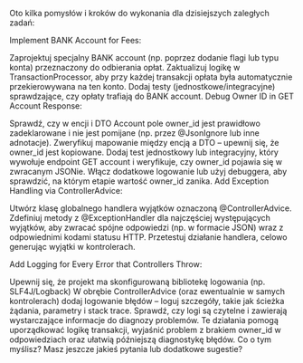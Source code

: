 Oto kilka pomysłów i kroków do wykonania dla dzisiejszych zaległych zadań:

Implement BANK Account for Fees:

Zaprojektuj specjalny BANK account (np. poprzez dodanie flagi lub typu konta) przeznaczony do odbierania opłat.
Zaktualizuj logikę w TransactionProcessor, aby przy każdej transakcji opłata była automatycznie przekierowywana na ten konto.
Dodaj testy (jednostkowe/integracyjne) sprawdzające, czy opłaty trafiają do BANK account.
Debug Owner ID in GET Account Response:

Sprawdź, czy w encji i DTO Account pole owner_id jest prawidłowo zadeklarowane i nie jest pomijane (np. przez @JsonIgnore lub inne adnotacje).
Zweryfikuj mapowanie między encją a DTO – upewnij się, że owner_id jest kopiowane.
Dodaj test jednostkowy lub integracyjny, który wywołuje endpoint GET account i weryfikuje, czy owner_id pojawia się w zwracanym JSONie.
Włącz dodatkowe logowanie lub użyj debuggera, aby sprawdzić, na którym etapie wartość owner_id zanika.
Add Exception Handling via ControllerAdvice:

Utwórz klasę globalnego handlera wyjątków oznaczoną @ControllerAdvice.
Zdefiniuj metody z @ExceptionHandler dla najczęściej występujących wyjątków, aby zwracać spójne odpowiedzi (np. w formacie JSON) wraz z odpowiednimi kodami statusu HTTP.
Przetestuj działanie handlera, celowo generując wyjątki w kontrolerach.

Add Logging for Every Error that Controllers Throw:

Upewnij się, że projekt ma skonfigurowaną bibliotekę logowania (np. SLF4J/Logback)
W obrębie ControllerAdvice (oraz ewentualnie w samych kontrolerach) dodaj logowanie błędów – loguj szczegóły, takie jak ścieżka żądania, parametry i stack trace.
Sprawdź, czy logi są czytelne i zawierają wystarczające informacje do diagnozy problemów.
Te działania pomogą uporządkować logikę transakcji, wyjaśnić problem z brakiem owner_id w odpowiedziach oraz ułatwią późniejszą diagnostykę błędów. Co o tym myślisz? Masz jeszcze jakieś pytania lub dodatkowe sugestie?